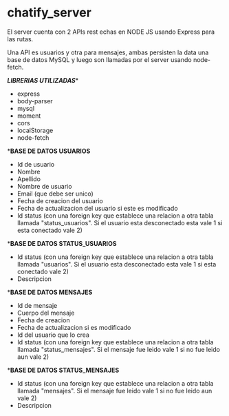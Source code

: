﻿# chatify_server

El server cuenta con 2 APIs rest echas en NODE JS usando Express para las rutas. 

Una API es usuarios y otra para mensajes, ambas persisten la data una base de datos MySQL y luego son llamadas por el server usando node-fetch.

*****LIBRERIAS UTILIZADAS******
* express
* body-parser
* mysql
* moment
* cors
* localStorage
* node-fetch

*******BASE DE DATOS USUARIOS******

  * Id de usuario
  * Nombre
  * Apellido
  * Nombre de usuario
  * Email (que debe ser unico)
  * Fecha de creacion del usuario
  * Fecha de actualizacion del usuario si este es modificado
  * Id status (con una foreign key que establece una relacion a otra tabla llamada "status_usuarios". Si el usuario esta desconectado esta vale 1 si esta conectado vale 2)
  
  *******BASE DE DATOS STATUS_USUARIOS******
  
  * Id status (con una foreign key que establece una relacion a otra tabla llamada "usuarios". Si el usuario esta desconectado esta vale 1 si esta conectado vale 2)
  * Descripcion
  
  *******BASE DE DATOS MENSAJES******
  
  * Id de mensaje
  * Cuerpo del mensaje
  * Fecha de creacion
  * Fecha de actualizacion si es modificado
  * Id del usuario que lo crea
  * Id status (con una foreign key que establece una relacion a otra tabla llamada "status_mensajes". Si el mensaje fue leido vale 1 si no fue leido aun vale 2)
  
  *******BASE DE DATOS STATUS_MENSAJES******
  
  * Id status (con una foreign key que establece una relacion a otra tabla llamada "mensajes". Si el mensaje fue leido vale 1 si no fue leido aun vale 2)
  * Descripcion
  
  
  
  
